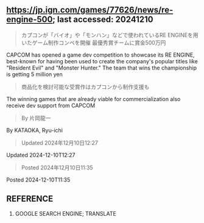 ## https://jp.ign.com/games/77626/news/re-engine-500; last accessed: 20241210

> カプコンが「バイオ」や「モンハン」などで使われているRE ENGINEを用いたゲーム制作コンペを開催 最優秀賞チームに賞金500万円

CAPCOM has opened a game dev competition to showcase its RE ENGINE, best-known for having been used to create the company's popular titles like "Resident Evil" and "Monster Hunter." The team that wins the championship is getting 5 million yen

> 商品化を検討可能な受賞作はカプコンから制作支援も

The winning games that are already viable for commercialization also receive dev support from CAPCOM

> By 片岡龍一 

By KATAOKA, Ryu-ichi

> Updated 2024年12月10日12:27

Updated 2024-12-10T12:27

> Posted 2024年12月10日11:35

Posted 2024-12-10T11:35

## REFERENCE

1) GOOGLE SEARCH ENGINE; TRANSLATE